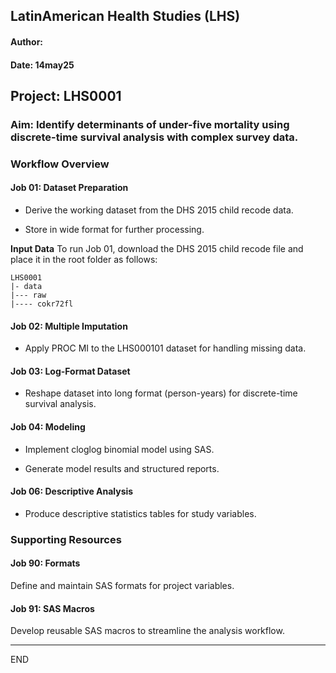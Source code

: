 ## LatinAmerican Health Studies (LHS)
#### Author: 
#### Date: 14may25

## Project: LHS0001

### Aim: Identify determinants of under-five mortality using discrete-time survival analysis with complex survey data.

### Workflow Overview

#### Job 01: Dataset Preparation

- Derive the working dataset from the DHS 2015 child recode data.

- Store in wide format for further processing.

**Input Data**
To run Job 01, download the DHS 2015 child recode file and place it in the root folder as follows:

	LHS0001
	|- data
	|--- raw 
	|---- cokr72fl

#### Job 02: Multiple Imputation

- Apply PROC MI to the LHS000101 dataset for handling missing data.

#### Job 03: Log-Format Dataset

- Reshape dataset into long format (person-years) for discrete-time survival analysis.

#### Job 04: Modeling

- Implement cloglog binomial model using SAS.

- Generate model results and structured reports.

#### Job 06: Descriptive Analysis

- Produce descriptive statistics tables for study variables.


### Supporting Resources

#### Job 90: Formats

Define and maintain SAS formats for project variables.

#### Job 91: SAS Macros

Develop reusable SAS macros to streamline the analysis workflow.


---
END